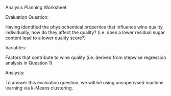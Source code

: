 Analysis Planning Worksheet

Evaluation Question: 

Having identified the physiochemical properties that influence wine quality, individually, how do they affect the quality? (i.e. does a lower residual sugar content lead to a lower quality score?)


Variables: 

Factors that contribute to wine quality (i.e. derived from stepwise regression analysis in Question 1)


Analysis: 

To answer this evaluation question, we will be using unsuperivsed machine learning via k-Means clustering.